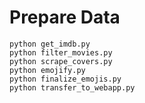 # Prepare Data

```shell
python get_imdb.py
python filter_movies.py
python scrape_covers.py
python emojify.py
python finalize_emojis.py   
python transfer_to_webapp.py
```